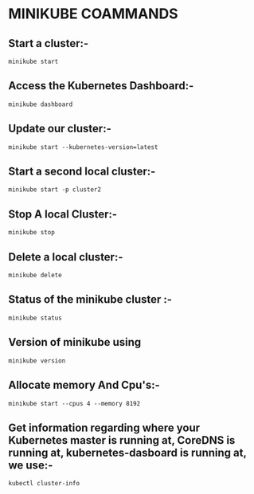 # MINIKUBE COAMMANDS

## Start a cluster:-

```
minikube start
```

## Access the Kubernetes Dashboard:-

```
minikube dashboard
```

## Update our cluster:-
```
minikube start --kubernetes-version=latest
```

## Start a second local cluster:-

```
minikube start -p cluster2
```

## Stop A local Cluster:-
```
minikube stop
```

## Delete a local cluster:-

```
minikube delete
```
## Status of the minikube cluster :-
```
minikube status
```

## Version of minikube using
```
minikube version
```

## Allocate memory And Cpu's:-

```
minikube start --cpus 4 --memory 8192
```

## Get information regarding where your Kubernetes master is running at, CoreDNS is running at, kubernetes-dasboard is running at, we use:-

```
kubectl cluster-info
```
